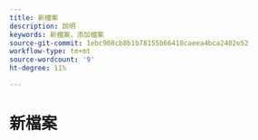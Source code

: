 ```yaml
---
title: 新檔案
description: 說明
keywords: 新檔案，添加檔案
source-git-commit: 1ebc908cb8b1b78155b66418caeea4bca2402e52
workflow-type: tm+mt
source-wordcount: '9'
ht-degree: 11%

---
```



# 新檔案

